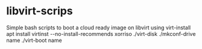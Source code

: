 # libvirt-scrips
Simple bash scripts to boot a cloud ready image on libvirt using virt-install
apt install virtinst --no-install-recommends xorriso
./virt-disk
./mkconf-drive name
./virt-boot name
